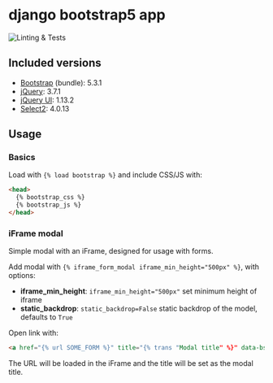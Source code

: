 # django bootstrap5 app

![Linting & Tests](https://github.com/jnphilipp/django_bootstrap5/actions/workflows/tests.yml/badge.svg)


## Included versions

* [Bootstrap](https://github.com/twbs/bootstrap) (bundle): 5.3.1
* [jQuery](https://github.com/jquery/jquery): 3.7.1
* [jQuery UI](https://github.com/jquery/jquery-ui): 1.13.2
* [Select2](https://github.com/select2/select2): 4.0.13


## Usage

### Basics

Load with `{% load bootstrap %}` and include CSS/JS with:

```html
<head>
  {% bootstrap_css %}
  {% bootstrap_js %}
</head>
```

### iFrame modal

Simple modal with an iFrame, designed for usage with forms.

Add modal with `{% iframe_form_modal iframe_min_height="500px" %}`, with options:
* **iframe_min_height**: `iframe_min_height="500px"` set minimum height of iframe
* **static_backdrop**: `static_backdrop=False` static backdrop of the model, defaults to `True`

Open link with:
```html
<a href="{% url SOME_FORM %}" title="{% trans "Modal title" %}" data-bs-toggle="modal" data-bs-target="#iframeFormModal">open modal form</a>
```

The URL will be loaded in the iFrame and the title will be set as the modal title.
